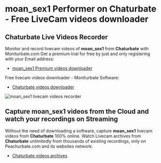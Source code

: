 # moan_sex1 Performer on Chaturbate - Free LiveCam videos downloader

## Chaturbate Live Videos Recorder

Monitor and record livecam videos of **moan_sex1** from **Chaturbate** with Moniturbate.com
Get a premium trial for free by just and only registering with your Email address:
* [moan_sex1 Premium videos downloader](https://moniturbate.com/request-demo-licence-key.html)

Free livecam videos downloader - Moniturbate Software:
* [Chaturbate videos downloader](https://moniturbate.com/moniturbate-download-software.html)

![moan_sex1 livecam videos recorder](https://peachurnet.com/templates/moniturbate-software.png)


## Capture moan_sex1 videos from the Cloud and watch your recordings on Streaming

Without the need of downloading a software, capture **moan_sex1** livecam videos from **Chaturbate** 100% online.
Watch Livecam archives from **Chaturbate** unlimitedly from thousands of existing recordings, only on Peachurbate.com and its websites network:
* [Chaturbate videos archives](https://peachurnet.com/)